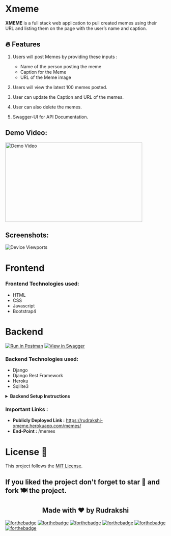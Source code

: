 # Xmeme

**XMEME** is a full stack web application to pull created memes using their URL and listing them on the page with the user’s name and caption.

## :fire: Features

1. Users will post Memes by providing these inputs :
   * Name of the person posting the meme
   * Caption for the Meme
   * URL of the Meme image
   
2. Users will view the latest 100 memes posted.

3. User can update the Caption and URL of the memes.
4. User can also delete the memes.
5. Swagger-UI for API Documentation.

## Demo Video:

<a href="https://drive.google.com/file/d/1aZCOjVFnPIi65sombM0Wei1pNf3Vub9r/view?usp=sharing"> <img src="https://user-images.githubusercontent.com/55245862/129216808-b68dac81-0110-43b5-a9c2-afda470957d0.png" alt="Demo Video" height='250' width='430'/> </a>

## Screenshots:

![Device Viewports](https://user-images.githubusercontent.com/55245862/108157326-74e87300-7108-11eb-85c1-cd956a94b46a.png)


# Frontend 
### Frontend Technologies used:
- HTML
- CSS
- Javascript
- Bootstrap4

# Backend

[![Run in Postman](https://run.pstmn.io/button.svg)](https://documenter.getpostman.com/view/14143990/TWDRtfoy)
[![View in Swagger](http://jessemillar.github.io/view-in-swagger-button/button.svg)](https://rudrakshi-xmeme.herokuapp.com/swagger-ui/)
### Backend Technologies used:
- Django
- Django Rest Framework
- Heroku
- Sqllite3

<details>
  <summary><strong>Backend Setup Instructions</strong></summary>

- Fork and Clone the repo using
```
git clone https://github.com/rudrakshi99/Xmeme.git
cd backend
```
- Install dependencies using
```
pip3 install -r requirements.txt
```
- Make migrations using
```
python3 manage.py makemigrations
```
- Migrate Database
```
python3 manage.py migrate
```
- Create a superuser
```
python3 manage.py createsuperuser
```
- Run server using
```
python3 manage.py runserver
```
</details>

### Important Links :
* **Publicly Deployed Link :** https://rudrakshi-xmeme.herokuapp.com/memes/
* **End-Point :** /memes

# License :memo:

This project follows the [MIT License](https://choosealicense.com/licenses/mit/).

## If you liked the project don't forget to star 🌟 and fork 🍽 the project.

<h2 align="center">Made with ❤ by Rudrakshi</h2>

[![forthebadge](https://forthebadge.com/images/badges/uses-html.svg)](https://forthebadge.com)
[![forthebadge](https://forthebadge.com/images/badges/uses-css.svg)](https://forthebadge.com)
[![forthebadge](https://forthebadge.com/images/badges/made-with-javascript.svg)](https://forthebadge.com)
[![forthebadge](https://forthebadge.com/images/badges/made-with-python.svg)](https://forthebadge.com)
[![forthebadge](https://forthebadge.com/images/badges/uses-git.svg)](https://forthebadge.com)
[![forthebadge](https://forthebadge.com/images/badges/built-with-love.svg)](https://forthebadge.com)
